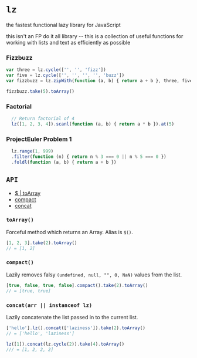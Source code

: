`lz`
==

the fastest functional lazy library for JavaScript

this isn't an FP do it all library -- this is a collection of
useful functions for working with lists and text as efficiently as possible


### Fizzbuzz
```javascript
var three = lz.cycle(['', '', 'fizz'])
var five = lz.cycle(['', '', '', '', 'buzz'])
var fizzbuzz = lz.zipWith(function (a, b) { return a + b }, three, five)

fizzbuzz.take(5).toArray()
```


### Factorial
```javascript
  // Return factorial of 4
  lz([1, 2, 3, 4]).scanl(function (a, b) { return a * b }).at(5)
```


### ProjectEuler Problem 1

```javascript
  lz.range(1, 999)
  .filter(function (n) { return n % 3 === 0 || n % 5 === 0 })
  .foldl(function (a, b) { return a + b })
```



## `API`

* [$ | toArray](#toarray)
* [compact](#compact)
* [concat](#concat)

### `toArray()`

Forceful method which returns an Array. Alias is `$()`.

```javascript
[1, 2, 3].take(2).toArray()
// = [1, 2]
```


### `compact()`

Lazily removes falsy `(undefined, null, "", 0, NaN)` values from the list.

```javascript
[true, false, true, false].compact().take(2).toArray()
// = [true, true]
```


### `concat(arr || instanceof lz)`

Lazily concatenate the list passed in to the current list.

```javascript
['hello'].lz().concat(['laziness']).take(2).toArray()
// = ['hello', 'laziness']

lz([1]).concat(lz.cycle(2)).take(4).toArray()
/// = [1, 2, 2, 2]
```
